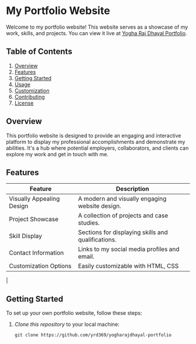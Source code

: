 # My Portfolio Website

Welcome to my portfolio website! This website serves as a showcase of my work, skills, and projects. You can view it live at [Yogha Raj Dhayal Portfolio](https://yrd369.github.io/yogharajdhayal-portfolio/).

## Table of Contents
1. [Overview](#overview)
2. [Features](#features)
3. [Getting Started](#getting-started)
4. [Usage](#usage)
5. [Customization](#customization)
6. [Contributing](#contributing)
7. [License](#license)

## Overview
This portfolio website is designed to provide an engaging and interactive platform to display my professional accomplishments and demonstrate my abilities. It's a hub where potential employers, collaborators, and clients can explore my work and get in touch with me.

## Features
| Feature                                 | Description                                        |
|-----------------------------------------|----------------------------------------------------|
| Visually Appealing Design               | A modern and visually engaging website design.    |
| Project Showcase                        | A collection of projects and case studies.        |
| Skill Display                           | Sections for displaying skills and qualifications. |
| Contact Information                     | Links to my social media profiles and email.      |
| Customization Options                   | Easily customizable with HTML, CSS
|

## Getting Started
To set up your own portfolio website, follow these steps:

1. *Clone this repository* to your local machine:
   ```shell
   git clone https://github.com/yrd369/yogharajdhayal-portfolio